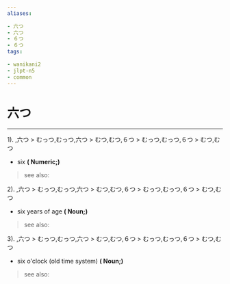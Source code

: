 ```yaml
---
aliases:
    
- 六つ
- 六つ
- ６つ
- ６つ
tags:
    
- wanikani2
- jlpt-n5
- common
---
```


# 六つ
---
1).
,六つ > むっつ,むっつ,六つ > むつ,むつ,６つ > むっつ,むっつ,６つ > むつ,むつ

- six
**( Numeric;)**
> see also: 
            
2).
,六つ > むっつ,むっつ,六つ > むつ,むつ,６つ > むっつ,むっつ,６つ > むつ,むつ

- six years of age
**( Noun;)**
> see also: 
            
3).
,六つ > むっつ,むっつ,六つ > むつ,むつ,６つ > むっつ,むっつ,６つ > むつ,むつ

- six o'clock (old time system)
**( Noun;)**
> see also: 
            